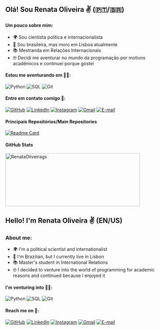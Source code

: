 ## Olá! Sou Renata Oliveira ✌️ (🇵🇹/🇧🇷)


#### Um pouco sobre mim:
- 🌍 Sou cientista política e internacionalista
- 📍 Sou brasileira, mas moro em Lisboa atualmente
- 📚 Mestranda em Relações Internacionais 
- 🤓 Decidi me aventurar no mundo da programação por motivos acadêmicos e continuei porque gostei

#### Estou me aventurando em 👩‍💻:
![Python](https://img.shields.io/badge/python-001f3f?style=for-the-badge&logo=python&logoColor=ffdd54)
![SQL](https://img.shields.io/badge/sql-ADD8E6?style=for-the-badge)
![Git](https://img.shields.io/badge/GIT-001f3f?style=for-the-badge&logo=git&logoColor=white)

#### Entre em contato comigo 🛜:
[![GitHub](https://img.shields.io/badge/GitHub-ADD8E6?style=for-the-badge&logo=github&logoColor=white)](https://github.com/RenataOliveirags)
[![LinkedIn](https://img.shields.io/badge/LinkedIn-001f3f?style=for-the-badge&logo=linkedin&logoColor=white)](https://www.linkedin.com/in/renataoliveirags/)
[![Instagram](https://img.shields.io/badge/-Instagram-ADD8E6?style=for-the-badge&logo=instagram&logoColor=white)](https://www.instagram.com/renataoliveirags_/)
[![Gmail](https://img.shields.io/badge/Gmail-001f3f?style=for-the-badge&logo=gmail&logoColor=white)](mailto:renatabogs@gmail.com.)
[![E-mail](https://img.shields.io/badge/-Email-ADD8E6?style=for-the-badge&logo=microsoft-outlook&logoColor=007BFF)](mailto:renata.b.oliviera@hotmail.com.br)

#### Principais Repositórios/Main Repositories

[![Readme Card](https://github-readme-stats.vercel.app/api/pin/?username=RenataOliveirags&theme=holi&repo=meus-projetos)](https://github.com/RenataOliveirags/meus-projetos)


#### GitHub Stats

<img src="https://github-readme-stats.vercel.app/api?username=RenataOliveirags&theme=holi&hide=contribs&show_icons=true&rank_icon=github" alt="RenataOliveirags" height="165" width="420"/>


## Hello! I'm Renata Oliveira ✌️ (EN/US)

### About me:
- 🌍 I'm a political scientist and internationalist
- 📍 I'm Brazilian, but I currently live in Lisbon
- 📚 Master's student in International Relations 
- 🤓 I decided to venture into the world of programming for academic reasons and continued because I enjoyed it

#### I'm venturing into 👩‍💻:
![Python](https://img.shields.io/badge/python-001f3f?style=for-the-badge&logo=python&logoColor=ffdd54)
![SQL](https://img.shields.io/badge/sql-ADD8E6?style=for-the-badge)
![Git](https://img.shields.io/badge/GIT-001f3f?style=for-the-badge&logo=git&logoColor=white)

#### Reach me on 🛜:
[![GitHub](https://img.shields.io/badge/GitHub-ADD8E6?style=for-the-badge&logo=github&logoColor=white)](https://github.com/RenataOliveirags)
[![LinkedIn](https://img.shields.io/badge/LinkedIn-001f3f?style=for-the-badge&logo=linkedin&logoColor=white)](https://www.linkedin.com/in/SEUUSERNAME/)
[![Instagram](https://img.shields.io/badge/-Instagram-ADD8E6?style=for-the-badge&logo=instagram&logoColor=white)](https://www.instagram.com/renataoliveirags_/)
[![Gmail](https://img.shields.io/badge/Gmail-001f3f?style=for-the-badge&logo=gmail&logoColor=white)](mailto:renatabogs@gmail.com.)
[![E-mail](https://img.shields.io/badge/-Email-ADD8E6?style=for-the-badge&logo=microsoft-outlook&logoColor=007BFF)](mailto:renata.b.oliviera@hotmail.com.br)

<!---
RenataOliveirags/RenataOliveirags is a ✨ special ✨ repository because its `README.md` (this file) appears on your GitHub profile.
You can click the Preview link to take a look at your changes.
--->
